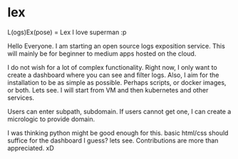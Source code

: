 # lex
L(ogs)Ex(pose) = Lex 
I love superman :p


Hello Everyone. I am starting an open source logs exposition service. 
This will mainly be for beginner to medium apps hosted on the cloud. 

I do not wish for a lot of complex functionality. 
Right now, I only want to create a dashboard where you can see and filter logs. 
Also, I aim for the installation to be as simple as possible. Perhaps scripts, or docker images, or both. Lets see. 
I will start from VM and then kubernetes and other services. 

Users can enter subpath, subdomain. If users cannot get one, I can create a micrologic to provide domain. 

I was thinking python might be good enough for this. basic html/css should suffice for the dashboard I guess? lets see.
Contributions are more than appreciated. xD
